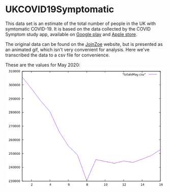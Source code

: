 # UKCOVID19Symptomatic

This data set is an estimate of the total number of people in the UK with symtomatic COVID-19. It is based on the data collected by the COVID Symptom study app, available on [Google play](https://play.google.com/store/apps/details?id=com.joinzoe.covid_zoe) and [Apple store](https://apps.apple.com/gb/app/covid-symptom-tracker/id1503529611).

The original data can be found on the [JoinZoe](https://covid.joinzoe.com/data) website, but is presented as an animated gif, which isn't very convenient for analysis. Here we've transcribed the data to a csv file for convenience.

These are the values for May 2020:
![Graph!](/May.png)
